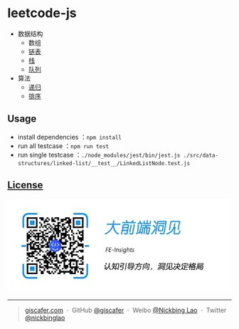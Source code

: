 # leetcode-js

- 数据结构
  - 数组
  - [链表](./src/data-structures/linked-list/)
  - [栈](./src/data-structures/stack/)
  - [队列](./src/data-structures/queue/)
- 算法
  - [递归](./src/algorithms/recursion/)
  - [排序](./src/algorithms/sorting/)


## Usage

- install dependencies ：`npm install`
- run all testcase ：`npm run test`
- run single testcase ：`./node_modules/jest/bin/jest.js ./src/data-structures/linked-list/__test__/LinkedListNode.test.js`

## [License](./LICENSE)

![](./fe-insights.jpg)

---

> [giscafer.com](http://giscafer.com) &nbsp;&middot;&nbsp;
> GitHub [@giscafer](https://github.com/giscafer) &nbsp;&middot;&nbsp;
> Weibo [@Nickbing Lao](https://weibo.com/laohoubin) &nbsp;&middot;&nbsp;
> Twitter [@nickbinglao](https://twitter.com/nickbinglao)
